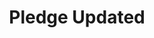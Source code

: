 ---
title: Pledge Updated
description: This event triggers when a pledge is updated in Patreon.
variables:
  - name: entitledTiers[#].Attributes.patron_count
    type: number
    description: The amount of patron that have subscribed to this tier.
    value: 0
  - name: entitledTiers[#].Attributes.post_count
    type: number
    description: The amount of posts that this tier can see.
    value: 0
  - name: entitledTiers[#].Attributes.published
    type: boolean
    description: If this tier is published
    value: True
  - name: entitledTiers[#].Attributes.published_at
    type: string
    description: When this tier was published.
    value: 01/01/0001 00:00:00
  - name: entitledTiers[#].Attributes.remaining
    type: number
    description: How much remaining users this tier has.
    value: 0
  - name: entitledTiers[#].Attributes.requires_shipping
    type: boolean
    description: If this tier requires shipping.
    value: False
  - name: entitledTiers[#].Attributes.unpublished_at
    type: string
    description: When this tier was unpublished.
    value: 01/01/0001 00:00:00
  - name: entitledTiers[#].Attributes.url
    type: string
    description: The URL of this tier.
    value:
  - name: entitledTiers[#].Attributes.user_limit
    type: number
    description: The user limit of this tier.
    value: 0
  - name: entitledTiers[#].id
    type: string
    description: The ID of this tier.
    value:
  - name: entitledTiers[#].type
    type: string
    description: The type of this tier.
    value:
  - name: entitledTiers[#].updatedToTier
    type: string
    description: The tier the user has updated to.
    value:
commonVariables:
  - PatreonEventId
  - PatreonUser
  - PatreonUserAttributes
  - PatreonMemberAttributes
---